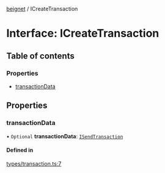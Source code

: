 [beignet](../README.md) / ICreateTransaction

# Interface: ICreateTransaction

## Table of contents

### Properties

- [transactionData](ICreateTransaction.md#transactiondata)

## Properties

### transactionData

• `Optional` **transactionData**: [`ISendTransaction`](ISendTransaction.md)

#### Defined in

[types/transaction.ts:7](https://github.com/synonymdev/beignet/blob/6c60ef8/src/types/transaction.ts#L7)
